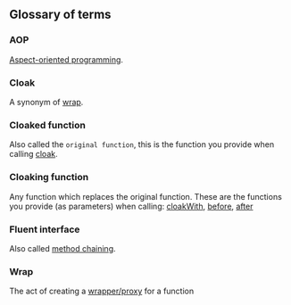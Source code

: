 ## Glossary of terms

### AOP
[Aspect-oriented programming](http://en.wikipedia.org/wiki/Aspect-oriented_programming).

### Cloak
A synonym of [wrap](#wrap).

### Cloaked function
Also called the `original function`, this is the function you provide when calling [cloak][1].

[1]: API.md#cloak(object,-method)

### Cloaking function
Any function which replaces the original function. These are the functions you provide (as parameters) when calling:
[cloakWith][1], [before][2], [after][3]

[1]: API.md#cloak.cloakWith(fn)
[2]: API.md#cloak.before(fn)
[3]: API.md#cloak.after(fn)
### Fluent interface
Also called [method chaining](http://en.wikipedia.org/wiki/Fluent_interface).

### Wrap
The act of creating a [wrapper/proxy](http://en.wikipedia.org/wiki/Proxy_pattern) for a function